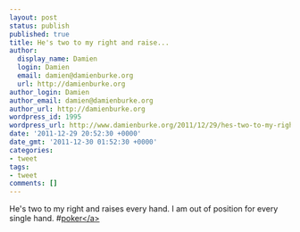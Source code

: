 ```yaml
---
layout: post
status: publish
published: true
title: He's two to my right and raise...
author:
  display_name: Damien
  login: Damien
  email: damien@damienburke.org
  url: http://damienburke.org
author_login: Damien
author_email: damien@damienburke.org
author_url: http://damienburke.org
wordpress_id: 1995
wordpress_url: http://www.damienburke.org/2011/12/29/hes-two-to-my-right-and-raise/
date: '2011-12-29 20:52:30 +0000'
date_gmt: '2011-12-30 01:52:30 +0000'
categories:
- tweet
tags:
- tweet
comments: []
---
```

<p>He's two to my right and raises every hand. I am out of position for every single hand. #<a href="http:&#47;&#47;search.twitter.com&#47;search?q=%23poker" class="aktt_hashtag">poker<&#47;a></p>
